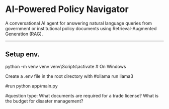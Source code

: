 
# AI-Powered Policy Navigator

A conversational AI agent for answering natural language queries from government or institutional policy documents using Retrieval-Augmented Generation (RAG).

---

## Setup env.
python -m venv venv
venv\Scripts\activate   # On Windows

Create a .env file in the root directory with
#ollama run llama3

#run python app/main.py


#question type:
What documents are required for a trade license?
What is the budget for disaster management?
